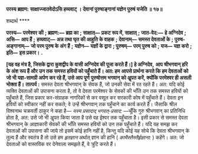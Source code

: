 **परस्य ब्रह्मण: साक्षाज्जातवेदोऽसि हव्यवाट् ।** **देवानां पुरुषाङ्गानां यज्ञेन पुरुषं यजेति ॥ १७॥** 

शब्दार्थ **** 

**परस्य—** **परमेश्वर की** **; ब्रह्मण:—** **ब्रह्म का** **; साक्षात्—** **प्रकट रूप में, साक्षात्** **; जात-वेद:—** **हे अग्निदेव** **; असि—** **आप हैं** **;** **हव्यवाट्—** **अन्न तथा घृत की आहुति के वाहक** **; देवानाम्—** **समस्त देवताओं के** **; पुरुष-अङ्गानाम्—** **जो परम पुरुष के अंग हैं** **;** **यज्ञेन—** **यज्ञों के द्वारा** **; पुरुषम्—** **परम् पुरुष को** **; यज—** **यज्ञ करो** **; इति—** **इस प्रकार।** **.** 

**[यह वह मंत्र है, जिसके द्वारा कुशद्वीप के वासी अग्निदेव की पूजा करते हैं।] हे अग्निदेव,** **आप श्रीभगवान् हरि के अंश रूप हैं और उन तक समस्त हवियों को पहुँचाते हैं। अत: हम** **आपसे प्रार्थना करते कि हम देवताओं को जो भी यज्ञ-सामग्री अर्पण कर रहे हैं, उसे आप पूर्ण** **पुरुषोत्तम भगवान् को अॢपत करें, क्योंकि परमेश्वर ही असली भोक्ता हैं।** **तात्पर्य :** समस्त देवता श्रीभगवान् के सेवक हैं, जो उनकी सेवा में रत रहते हैं। अत: यदि कोई व्यक्ति देवताओं की उपासना करता है, तो वे देवता परमेश्वर के सेवकों की भाँति उन तक समस्त हवियों को पहुँचाते हैं, जिस प्रकार कर-संग्राहक नागरिकों से कर वसूल कर सरकारी कोष में पहुँचाते हैं। देवता इन हवियों को स्वीकार नहीं कर सकते; वे उन्हें श्रीभगवान् तक पहुँचाने का कार्य करते हैं। जैसाकि श्रील विश्वनाथ चक्रवर्ती ठाकुर ने कहा है— *यस्य प्रसादाद् भगवत्-प्रसाद:* —चूँकि गुरु श्रीभगवान् का प्रतिनिधि होता है, अत: उसे जो भी अॢपत किया जाता है उसे वह ईश्वर तक पहुँचाता है। इसी प्रकार से समस्त देवता श्रीभगवान् के आज्ञाकारी सेवकों की भाँति समस्त हवियों को उन तक पहुँचाते हैं। यदि यह समझ कर देवताओं की उपासना की जाये तो इसमें कोई हानि नहीं है, किन्तु यदि कोई यह सोचे कि देवता श्रीभगवान् के तुल्य हैं और स्वतंत्र हैं तो उसे हम *हृतज्ञान* अर्थात् ज्ञान की हानि ( *कामैस्तैस्तैर्हृज्ञाना:* ) कहेंगे। अत: जो देवताओं को वास्तविक वर देनेवाला समझते हैं, वे त्रुटि करते हैं।  